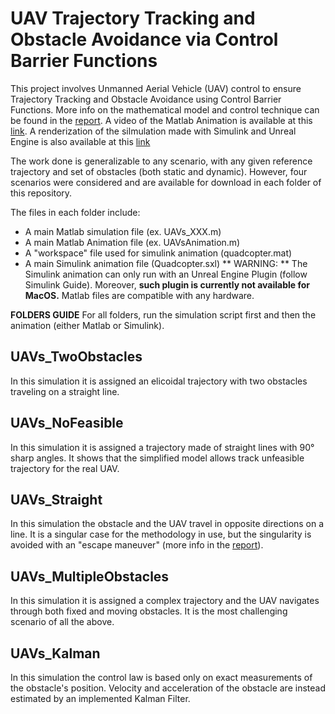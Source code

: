 # UAV Trajectory Tracking and Obstacle Avoidance via Control Barrier Functions

This project involves Unmanned Aerial Vehicle (UAV) control to ensure Trajectory Tracking and Obstacle Avoidance using Control Barrier Functions.
More info on the mathematical model and control technique can be found in the [report](Report.pdf).
A video of the Matlab Animation is available at this [link](https://youtu.be/bqyiTBsz_MI). A renderization of the silmulation made with Simulink and Unreal Engine is also available at this [link](https://youtu.be/Eob2qzw_-Bo)

The work done is generalizable to any scenario, with any given reference trajectory and set of obstacles (both static and dynamic). However, four scenarios were considered and are available for download in each folder of this repository.

The files in each folder include:
- A main Matlab simulation file (ex. UAVs_XXX.m)
- A main Matlab Animation file (ex. UAVsAnimation.m)
- A "workspace" file used for simulink animation (quadcopter.mat)
- A main Simulink animation file (Quadcopter.sxl)
** WARNING: ** The Simulink animation can only run with an Unreal Engine Plugin (follow Simulink Guide). Moreover, **such plugin is currently not available for MacOS.** Matlab files are compatible with any hardware.

**FOLDERS GUIDE**
For all folders, run the simulation script first and then the animation (either Matlab or Simulink).
## UAVs_TwoObstacles
In this simulation it is assigned an elicoidal trajectory with two obstacles traveling on a straight line.

## UAVs_NoFeasible
In this simulation it is assigned a trajectory made of straight lines with 90° sharp angles. It shows that the simplified model allows track unfeasible trajectory for the real UAV.
## UAVs_Straight
In this simulation the obstacle and the UAV travel in opposite directions on a line. It is a singular case for the methodology in use, but the singularity is avoided with an "escape maneuver" (more info in the [report](Report.pdf)).
## UAVs_MultipleObstacles
In this simulation it is assigned a complex trajectory and the UAV navigates through both fixed and moving obstacles. It is the most challenging scenario of all the above.

## UAVs_Kalman
In this simulation the control law is based only on exact measurements of the obstacle's position. Velocity and acceleration of the obstacle are instead estimated by an implemented Kalman Filter.





